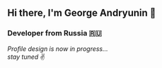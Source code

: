 ## Hi there, I'm George Andryunin 👋
### Developer from Russia 🇷🇺

*Profile design is now in progress...*\
*stay tuned* ✌️
